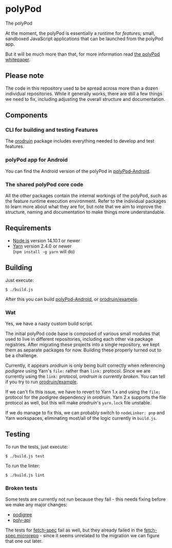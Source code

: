 # polyPod

The polyPod

At the moment, the polyPod is essentially a runtime for _features_; small,
sandboxed JavaScript applications that can be launched from the polyPod app.

But it will be much more than that, for more information read [the polyPod
whitepaper].

## Please note

The code in this repository used to be spread across more than a dozen
individual repositories. While it generally works, there are still a few things
we need to fix, including adjusting the overall structure and documentation.

## Components

### CLI for building and testing Features

The [orodruin](orodruin) package includes everything needed to develop and test
features.

### polyPod app for Android

You can find the Android version of the polyPod in
[polyPod-Android](polyPod-Android).

### The shared polyPod core code

All the other packages contain the internal workings of the polyPod, such as the
feature runtime execution environment. Refer to the individual packages to learn
more about what they are for, but note that we aim to improve the structure,
naming and documentation to make things more understandable.

## Requirements

- [Node.js](https://nodejs.org/) version 14.10.1 or newer
- [Yarn](https://yarnpkg.com/) version 2.4.0 or newer\
  (`npm install -g yarn` will do)

## Building

Just execute:

    $ ./build.js

After this you can build [polyPod-Android](polyPod-Android), or
[orodruin/example](orodruin/example).

### Wat

Yes, we have a nasty custom build script.

The initial polyPod code base is composed of various small modules that used to
live in different repositories, including each other via package
registries. After migrating these projects into a single repository, we kept
them as separate packages for now. Building these properly turned out to be a
challenge.

Currently, it appears _orodruin_ is only being built correctly when referencing
_podigree_ using Yarn's `file:` rather than `link:` protocol. Since we are
currently using the `link:` protocol, _orodruin is currently broken_. You can
tell if you try to run [orodruin/example](orodruin/example).

If we can't fix this issue, we have to revert to Yarn 1.x and using the `file:`
protocol for the _podigree_ dependency in _orodruin_. Yarn 2.x supports the file
protocol as well, but this will make _orodruin_'s `yarn.lock` file unstable.

If we do manage to fix this, we can probably switch to `nodeLinker: pnp` and
Yarn workspaces, eliminating most/all of the logic currently in `build.js`.

## Testing

To run the tests, just execute:

    $ ./build.js test

To run the linter:

    $ ./build.js lint

### Broken tests

Some tests are currently not run because they fail - this needs fixing before we
make any major changes:

- [podigree](podigree)
- [poly-api](poly-api)

The tests for [fetch-spec](fetch-spec) fail as well, but they already failed in
the [fetch-spec microrepo](https://github.com/polypoly-eu/fetch-spec) - since it
seems unrelated to the migration we can figure that one out later.

[the polyPod whitepaper]: https://polypoly.coop/static/polypoly_Whitepaper_polyPod.pdf
